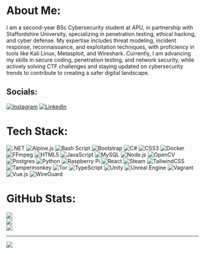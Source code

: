 # About Me:
I am a second-year BSc Cybersecurity student at APU, in partnership with Staffordshire University, specializing in penetration testing, ethical hacking, and cyber defense. My expertise includes threat modeling, incident response, reconnaissance, and exploitation techniques, with proficiency in tools like Kali Linux, Metasploit, and Wireshark. Currently, I am advancing my skills in secure coding, penetration testing, and network security, while actively solving CTF challenges and staying updated on cybersecurity trends to contribute to creating a safer digital landscape.


## Socials:
[![Instagram](https://img.shields.io/badge/Instagram-%23E4405F.svg?logo=Instagram&logoColor=white)](https://instagram.com/aaquib._24) [![LinkedIn](https://img.shields.io/badge/LinkedIn-%230077B5.svg?logo=linkedin&logoColor=white)](https://www.linkedin.com/in/aaquib-rizwan-305647337/) 

# Tech Stack:
![.NET](https://img.shields.io/badge/.NET-512BD4?style=for-the-badge&logo=dotnet&logoColor=white)
![Alpine.js](https://img.shields.io/badge/Alpine.js-8BC0D0?style=for-the-badge&logo=alpinedotjs&logoColor=white)
![Bash Script](https://img.shields.io/badge/Bash_Script-4EAA25?style=for-the-badge&logo=gnubash&logoColor=white)
![Bootstrap](https://img.shields.io/badge/Bootstrap-7952B3?style=for-the-badge&logo=bootstrap&logoColor=white)
![C#](https://img.shields.io/badge/C%23-239120?style=for-the-badge&logo=csharp&logoColor=white)
![CSS3](https://img.shields.io/badge/CSS3-1572B6?style=for-the-badge&logo=css3&logoColor=white)
![Docker](https://img.shields.io/badge/Docker-2496ED?style=for-the-badge&logo=docker&logoColor=white)
![FFmpeg](https://img.shields.io/badge/FFmpeg-007808?style=for-the-badge&logo=ffmpeg&logoColor=white)
![HTML5](https://img.shields.io/badge/HTML5-E34F26?style=for-the-badge&logo=html5&logoColor=white)
![JavaScript](https://img.shields.io/badge/JavaScript-F7DF1E?style=for-the-badge&logo=javascript&logoColor=black)
![MySQL](https://img.shields.io/badge/MySQL-4479A1?style=for-the-badge&logo=mysql&logoColor=white)
![Node.js](https://img.shields.io/badge/Node.js-339933?style=for-the-badge&logo=nodedotjs&logoColor=white)
![OpenCV](https://img.shields.io/badge/OpenCV-5C3EE8?style=for-the-badge&logo=opencv&logoColor=white)
![Postgres](https://img.shields.io/badge/Postgres-4169E1?style=for-the-badge&logo=postgresql&logoColor=white)
![Python](https://img.shields.io/badge/Python-3776AB?style=for-the-badge&logo=python&logoColor=white)
![Raspberry Pi](https://img.shields.io/badge/Raspberry_Pi-A22846?style=for-the-badge&logo=raspberrypi&logoColor=white)
![React](https://img.shields.io/badge/React-61DAFB?style=for-the-badge&logo=react&logoColor=black)
![Steam](https://img.shields.io/badge/Steam-000000?style=for-the-badge&logo=steam&logoColor=white)
![TailwindCSS](https://img.shields.io/badge/TailwindCSS-38B2AC?style=for-the-badge&logo=tailwindcss&logoColor=white)
![Tampermonkey](https://img.shields.io/badge/Tampermonkey-00485B?style=for-the-badge&logo=tampermonkey&logoColor=white)
![Tor](https://img.shields.io/badge/Tor-7D4698?style=for-the-badge&logo=torproject&logoColor=white)
![TypeScript](https://img.shields.io/badge/TypeScript-3178C6?style=for-the-badge&logo=typescript&logoColor=white)
![Unity](https://img.shields.io/badge/Unity-000000?style=for-the-badge&logo=unity&logoColor=white)
![Unreal Engine](https://img.shields.io/badge/Unreal_Engine-0E1128?style=for-the-badge&logo=unrealengine&logoColor=white)
![Vagrant](https://img.shields.io/badge/Vagrant-1563FF?style=for-the-badge&logo=vagrant&logoColor=white)
![Vue.js](https://img.shields.io/badge/Vue.js-4FC08D?style=for-the-badge&logo=vuedotjs&logoColor=white)
![WireGuard](https://img.shields.io/badge/WireGuard-88171A?style=for-the-badge&logo=wireguard&logoColor=white)

# GitHub Stats:
![](https://github-readme-stats.vercel.app/api?username=aaquib666&theme=dark&hide_border=false&include_all_commits=true&count_private=true)<br/>
![](https://github-readme-streak-stats.herokuapp.com/?user=aaquib666&theme=dark&hide_border=false)<br/>
![](https://github-readme-stats.vercel.app/api/top-langs/?username=aaquib666&theme=dark&hide_border=false&include_all_commits=true&count_private=true&layout=compact)

---
[![](https://visitcount.itsvg.in/api?id=aaquib666&icon=0&color=0)](https://visitcount.itsvg.in)
